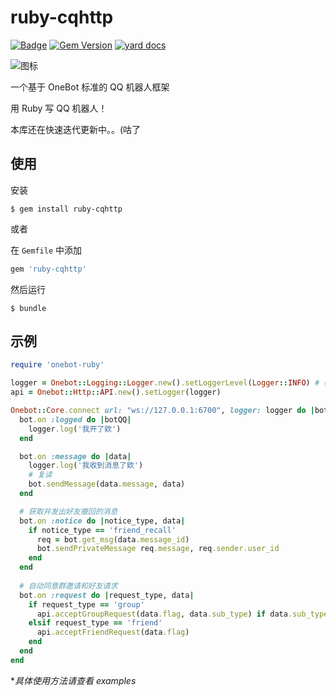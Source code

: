 # ruby-cqhttp

[![Badge](https://img.shields.io/badge/OneBot-12-black)](https://onebot.dev/)
[![Gem Version](https://badge.fury.io/rb/ruby-cqhttp.svg)](https://badge.fury.io/rb/ruby-cqhttp)
[![yard docs](http://img.shields.io/badge/yard-docs-blue.svg)](https://www.rubydoc.info/github/fantasyzhjk/ruby-cqhttp)

![图标](https://raw.githubusercontent.com/fantasyzhjk/ruby-cqhttp/main/icon.png)

一个基于 OneBot 标准的 QQ 机器人框架

用 Ruby 写 QQ 机器人！

本库还在快速迭代更新中。。(咕了

## 使用

安装

    $ gem install ruby-cqhttp

或者

在 `Gemfile` 中添加

```ruby
gem 'ruby-cqhttp'
```

然后运行

    $ bundle

## 示例

```ruby
require 'onebot-ruby'

logger = Onebot::Logging::Logger.new().setLoggerLevel(Logger::INFO) # 如果需要 logger 可以直接建立
api = Onebot::Http::API.new().setLogger(logger)

Onebot::Core.connect url: "ws://127.0.0.1:6700", logger: logger do |bot|
  bot.on :logged do |botQQ|
    logger.log('我开了欸')
  end

  bot.on :message do |data|
    logger.log('我收到消息了欸')
    # 复读
    bot.sendMessage(data.message, data)
  end

  # 获取并发出好友撤回的消息
  bot.on :notice do |notice_type, data|
    if notice_type == 'friend_recall'
      req = bot.get_msg(data.message_id)
      bot.sendPrivateMessage req.message, req.sender.user_id
    end
  end
  
  # 自动同意群邀请和好友请求
  bot.on :request do |request_type, data|
    if request_type == 'group'
      api.acceptGroupRequest(data.flag, data.sub_type) if data.sub_type == 'invite'
    elsif request_type == 'friend'
      api.acceptFriendRequest(data.flag)
    end
  end
end
```

**具体使用方法请查看 examples*
